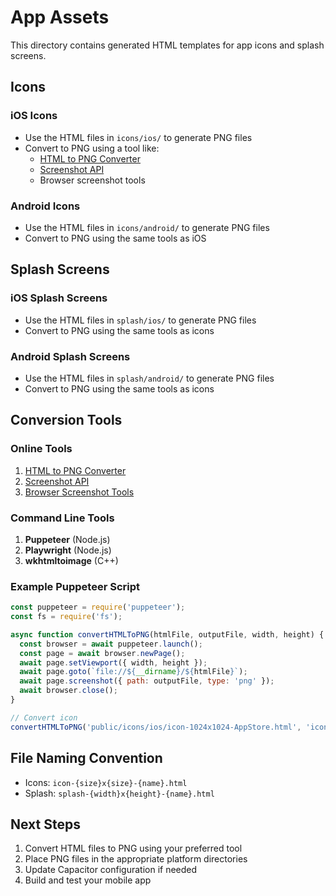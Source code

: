 # App Assets

This directory contains generated HTML templates for app icons and splash screens.

## Icons

### iOS Icons
- Use the HTML files in `icons/ios/` to generate PNG files
- Convert to PNG using a tool like:
  - [HTML to PNG Converter](https://htmlcsstoimage.com/)
  - [Screenshot API](https://htmlcsstoimage.com/)
  - Browser screenshot tools

### Android Icons
- Use the HTML files in `icons/android/` to generate PNG files
- Convert to PNG using the same tools as iOS

## Splash Screens

### iOS Splash Screens
- Use the HTML files in `splash/ios/` to generate PNG files
- Convert to PNG using the same tools as icons

### Android Splash Screens
- Use the HTML files in `splash/android/` to generate PNG files
- Convert to PNG using the same tools as icons

## Conversion Tools

### Online Tools
1. [HTML to PNG Converter](https://htmlcsstoimage.com/)
2. [Screenshot API](https://htmlcsstoimage.com/)
3. [Browser Screenshot Tools](https://www.browserstack.com/screenshots)

### Command Line Tools
1. **Puppeteer** (Node.js)
2. **Playwright** (Node.js)
3. **wkhtmltoimage** (C++)

### Example Puppeteer Script
```javascript
const puppeteer = require('puppeteer');
const fs = require('fs');

async function convertHTMLToPNG(htmlFile, outputFile, width, height) {
  const browser = await puppeteer.launch();
  const page = await browser.newPage();
  await page.setViewport({ width, height });
  await page.goto(`file://${__dirname}/${htmlFile}`);
  await page.screenshot({ path: outputFile, type: 'png' });
  await browser.close();
}

// Convert icon
convertHTMLToPNG('public/icons/ios/icon-1024x1024-AppStore.html', 'icon-1024.png', 1024, 1024);
```

## File Naming Convention

- Icons: `icon-{size}x{size}-{name}.html`
- Splash: `splash-{width}x{height}-{name}.html`

## Next Steps

1. Convert HTML files to PNG using your preferred tool
2. Place PNG files in the appropriate platform directories
3. Update Capacitor configuration if needed
4. Build and test your mobile app
